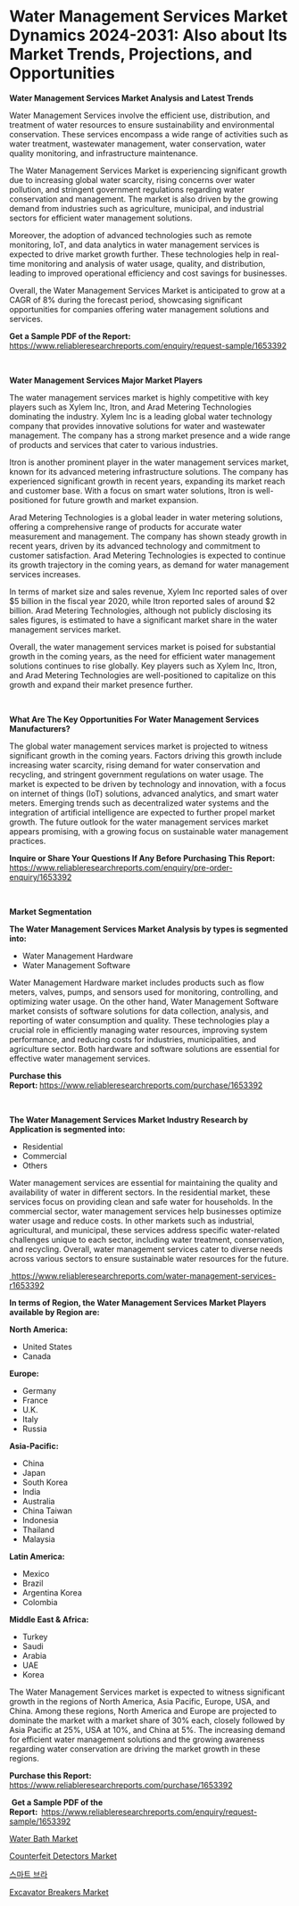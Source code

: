 <p><h1>Water Management Services Market Dynamics 2024-2031: Also about Its Market Trends, Projections, and Opportunities</h1></p><p><strong>Water Management Services Market Analysis and Latest Trends</strong></p>
<p><p>Water Management Services involve the efficient use, distribution, and treatment of water resources to ensure sustainability and environmental conservation. These services encompass a wide range of activities such as water treatment, wastewater management, water conservation, water quality monitoring, and infrastructure maintenance.</p><p>The Water Management Services Market is experiencing significant growth due to increasing global water scarcity, rising concerns over water pollution, and stringent government regulations regarding water conservation and management. The market is also driven by the growing demand from industries such as agriculture, municipal, and industrial sectors for efficient water management solutions.</p><p>Moreover, the adoption of advanced technologies such as remote monitoring, IoT, and data analytics in water management services is expected to drive market growth further. These technologies help in real-time monitoring and analysis of water usage, quality, and distribution, leading to improved operational efficiency and cost savings for businesses.</p><p>Overall, the Water Management Services Market is anticipated to grow at a CAGR of 8% during the forecast period, showcasing significant opportunities for companies offering water management solutions and services.</p></p>
<p><strong>Get a Sample PDF of the Report:&nbsp;</strong> <a href="https://www.reliableresearchreports.com/enquiry/request-sample/1653392">https://www.reliableresearchreports.com/enquiry/request-sample/1653392</a></p>
<p>&nbsp;</p>
<p><strong>Water Management Services Major Market Players</strong></p>
<p><p>The water management services market is highly competitive with key players such as Xylem Inc, Itron, and Arad Metering Technologies dominating the industry. Xylem Inc is a leading global water technology company that provides innovative solutions for water and wastewater management. The company has a strong market presence and a wide range of products and services that cater to various industries.</p><p>Itron is another prominent player in the water management services market, known for its advanced metering infrastructure solutions. The company has experienced significant growth in recent years, expanding its market reach and customer base. With a focus on smart water solutions, Itron is well-positioned for future growth and market expansion.</p><p>Arad Metering Technologies is a global leader in water metering solutions, offering a comprehensive range of products for accurate water measurement and management. The company has shown steady growth in recent years, driven by its advanced technology and commitment to customer satisfaction. Arad Metering Technologies is expected to continue its growth trajectory in the coming years, as demand for water management services increases.</p><p>In terms of market size and sales revenue, Xylem Inc reported sales of over $5 billion in the fiscal year 2020, while Itron reported sales of around $2 billion. Arad Metering Technologies, although not publicly disclosing its sales figures, is estimated to have a significant market share in the water management services market.</p><p>Overall, the water management services market is poised for substantial growth in the coming years, as the need for efficient water management solutions continues to rise globally. Key players such as Xylem Inc, Itron, and Arad Metering Technologies are well-positioned to capitalize on this growth and expand their market presence further.</p></p>
<p>&nbsp;</p>
<p><strong>What Are The Key Opportunities For Water Management Services Manufacturers?</strong></p>
<p><p>The global water management services market is projected to witness significant growth in the coming years. Factors driving this growth include increasing water scarcity, rising demand for water conservation and recycling, and stringent government regulations on water usage. The market is expected to be driven by technology and innovation, with a focus on internet of things (IoT) solutions, advanced analytics, and smart water meters. Emerging trends such as decentralized water systems and the integration of artificial intelligence are expected to further propel market growth. The future outlook for the water management services market appears promising, with a growing focus on sustainable water management practices.</p></p>
<p><strong>Inquire or Share Your Questions If Any Before Purchasing This Report:</strong> <a href="https://www.reliableresearchreports.com/enquiry/pre-order-enquiry/1653392">https://www.reliableresearchreports.com/enquiry/pre-order-enquiry/1653392</a></p>
<p>&nbsp;</p>
<p><strong>Market Segmentation</strong></p>
<p><strong>The Water Management Services Market Analysis by types is segmented into:</strong></p>
<p><ul><li>Water Management Hardware</li><li>Water Management Software</li></ul></p>
<p><p>Water Management Hardware market includes products such as flow meters, valves, pumps, and sensors used for monitoring, controlling, and optimizing water usage. On the other hand, Water Management Software market consists of software solutions for data collection, analysis, and reporting of water consumption and quality. These technologies play a crucial role in efficiently managing water resources, improving system performance, and reducing costs for industries, municipalities, and agriculture sector. Both hardware and software solutions are essential for effective water management services.</p></p>
<p><strong>Purchase this Report:&nbsp;</strong><a href="https://www.reliableresearchreports.com/purchase/1653392">https://www.reliableresearchreports.com/purchase/1653392</a></p>
<p>&nbsp;</p>
<p><strong>The Water Management Services Market Industry Research by Application is segmented into:</strong></p>
<p><ul><li>Residential</li><li>Commercial</li><li>Others</li></ul></p>
<p><p>Water management services are essential for maintaining the quality and availability of water in different sectors. In the residential market, these services focus on providing clean and safe water for households. In the commercial sector, water management services help businesses optimize water usage and reduce costs. In other markets such as industrial, agricultural, and municipal, these services address specific water-related challenges unique to each sector, including water treatment, conservation, and recycling. Overall, water management services cater to diverse needs across various sectors to ensure sustainable water resources for the future.</p></p>
<p><a href="https://www.reliableresearchreports.com/water-management-services-r1653392">&nbsp;https://www.reliableresearchreports.com/water-management-services-r1653392</a></p>
<p><strong>In terms of Region, the Water Management Services Market Players available by Region are:</strong></p>
<p>
    <p> <strong> North America: </strong>
        <ul>
            <li>United States</li>
            <li>Canada</li>
        </ul>
        </p> 
    <p> <strong> Europe: </strong>
        <ul>
            <li>Germany</li>
            <li>France</li>
            <li>U.K.</li>
            <li>Italy</li>
            <li>Russia</li>
        </ul>
        </p> 
    <p> <strong> Asia-Pacific: </strong>
        <ul>
            <li>China</li>
            <li>Japan</li>
            <li>South Korea</li>
            <li>India</li>
            <li>Australia</li>
            <li>China Taiwan</li>
            <li>Indonesia</li>
            <li>Thailand</li>
            <li>Malaysia</li>
        </ul>
        </p> 
    <p> <strong> Latin America: </strong>
        <ul>
            <li>Mexico</li>
            <li>Brazil</li>
            <li>Argentina Korea</li>
            <li>Colombia</li>
        </ul>
        </p> 
    <p> <strong> Middle East & Africa: </strong>
        <ul>
            <li>Turkey</li>
            <li>Saudi</li>
            <li>Arabia</li>
            <li>UAE</li>
            <li>Korea</li>
        </ul>
    </p>
    </p>
<p><p>The Water Management Services market is expected to witness significant growth in the regions of North America, Asia Pacific, Europe, USA, and China. Among these regions, North America and Europe are projected to dominate the market with a market share of 30% each, closely followed by Asia Pacific at 25%, USA at 10%, and China at 5%. The increasing demand for efficient water management solutions and the growing awareness regarding water conservation are driving the market growth in these regions.</p></p>
<p><strong>Purchase this Report: </strong><a href="https://www.reliableresearchreports.com/purchase/1653392">https://www.reliableresearchreports.com/purchase/1653392</a></p>
<p>&nbsp;<strong>Get a Sample PDF of the Report:&nbsp;&nbsp;</strong><a href="https://www.reliableresearchreports.com/enquiry/request-sample/1653392">https://www.reliableresearchreports.com/enquiry/request-sample/1653392</a></p>
<p><strong></strong></p>
<p><p><a href="https://github.com/susanjprice2023/Market-Research-Report-List-1/blob/main/water-bath-market.md">Water Bath Market</a></p><p><a href="https://www.linkedin.com/pulse/counterfeit-detectors-market-analysis-its-cagr-segmentation-tlvle">Counterfeit Detectors Market</a></p><p><a href="https://medium.com/@wheelgg5674537/%EC%8A%A4%EB%A7%88%ED%8A%B8-%EB%B8%8C%EB%9E%98%EC%A7%80%EC%96%B4-%EC%8B%9C%EC%9E%A5-%EC%84%B1%EA%B3%B5%EC%A0%81%EC%9D%B8-%EB%B9%84%EC%A6%88%EB%8B%88%EC%8A%A4-%EC%A0%84%EB%9E%B5%EC%9D%98-%EC%97%B4%EC%87%A0-2031%EB%85%84%EA%B9%8C%EC%A7%80-%EC%98%88%EC%B8%A1-626bab39254c">스마트 브라</a></p><p><a href="https://www.linkedin.com/pulse/excavator-breakers-market-size-cagr-trends-2024-2030-advanced-res-npfre">Excavator Breakers Market</a></p></p>